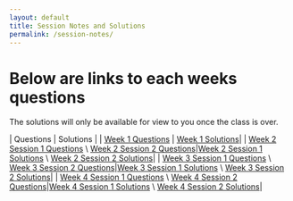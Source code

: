 ```yaml
---
layout: default
title: Session Notes and Solutions
permalink: /session-notes/
---
```


# Below are links to each weeks questions

The solutions will only be available for view to you once the class is over. 

| Questions | Solutions |
| [Week 1 Questions](w1-q.md) | [Week 1 Solutions](w1-s.md)|
| [Week 2 Session 1 Questions](w2-q1.md) \ [Week 2 Session 2 Questions](w2-q2.md)|[Week 2 Session 1 Solutions](w2-s1.md) \ [Week 2 Session 2 Solutions](w2-s2.md)|
| [Week 3 Session 1 Questions](w3-q1.md) \ [Week 3 Session 2 Questions](w3-q2.md)|[Week 3 Session 1 Solutions](w3-s1.md) \ [Week 3 Session 2 Solutions](w3-s2.md)|
| [Week 4 Session 1 Questions](w4-q1.md) \ [Week 4 Session 2 Questions](w4-q2.md)|[Week 4 Session 1 Solutions](w4-s1.md) \ [Week 4 Session 2 Solutions](w4-s2.md)|